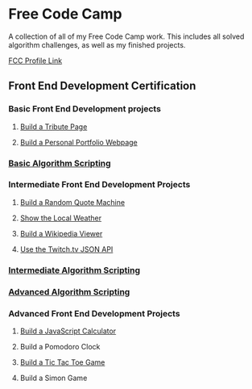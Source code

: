 # Free Code Camp
A collection of all of my Free Code Camp work. This includes all solved algorithm challenges, as well as my finished projects.

[FCC Profile Link](https://www.freecodecamp.com/wildlifehexagon)


## Front End Development Certification

### Basic Front End Development projects
1. [Build a Tribute Page](https://codepen.io/wildlifehexagon/full/GozYYd/)

2. [Build a Personal Portfolio Webpage](http://www.erichartline.net)


### [Basic Algorithm Scripting](https://github.com/wildlifehexagon/Free-Code-Camp/tree/master/basic-algorithm-scripting)

### Intermediate Front End Development Projects
1. [Build a Random Quote Machine](https://codepen.io/wildlifehexagon/full/eNPVMj/)

2. [Show the Local Weather](https://codepen.io/wildlifehexagon/full/vKWpxY/)

3. [Build a Wikipedia Viewer](https://codepen.io/wildlifehexagon/full/kXvKrN/)

4. [Use the Twitch.tv JSON API](https://codepen.io/wildlifehexagon/full/Wxaqzw/)


### [Intermediate Algorithm Scripting](https://github.com/wildlifehexagon/Free-Code-Camp/tree/master/intermediate-algorithm-scripting)

### [Advanced Algorithm Scripting](https://github.com/wildlifehexagon/Free-Code-Camp/tree/master/advanced-algorithm-scripting)

### Advanced Front End Development Projects
1. [Build a JavaScript Calculator](https://github.com/wildlifehexagon/Free-Code-Camp/tree/master/advanced-front-end-development-projects/javascript-calculator)

2. Build a Pomodoro Clock

3. [Build a Tic Tac Toe Game](https://codepen.io/wildlifehexagon/full/PbBjvP/)

4. Build a Simon Game
